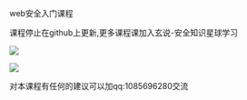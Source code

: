 web安全入门课程

课程停止在github上更新,更多课程课加入玄说-安全知识星球学习

![](https://github.com/xiangbab/web-hack/blob/master/%E7%AC%AC%E4%B8%80%E7%AB%A0:WEB%E5%9F%BA%E7%A1%80/1.1HTTP/img/1.1/xxx.jpg)

![](https://github.com/xiangbab/web-hack/blob/master/%E7%AC%AC%E4%BA%8C%E7%AB%A0:SQL%E6%B3%A8%E5%85%A5/2sql%E6%B3%A8%E5%85%A5%E5%8E%9F%E7%90%86/img/yuanli/0.jpg)

对本课程有任何的建议可以加qq:1085696280交流
